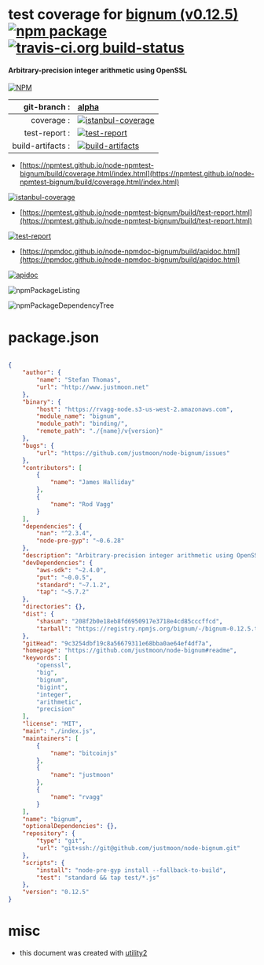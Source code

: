 # test coverage for  [bignum (v0.12.5)](https://github.com/justmoon/node-bignum#readme)  [![npm package](https://img.shields.io/npm/v/npmtest-bignum.svg?style=flat-square)](https://www.npmjs.org/package/npmtest-bignum) [![travis-ci.org build-status](https://api.travis-ci.org/npmtest/node-npmtest-bignum.svg)](https://travis-ci.org/npmtest/node-npmtest-bignum)
#### Arbitrary-precision integer arithmetic using OpenSSL

[![NPM](https://nodei.co/npm/bignum.png?downloads=true&downloadRank=true&stars=true)](https://www.npmjs.com/package/bignum)

| git-branch : | [alpha](https://github.com/npmtest/node-npmtest-bignum/tree/alpha)|
|--:|:--|
| coverage : | [![istanbul-coverage](https://npmtest.github.io/node-npmtest-bignum/build/coverage.badge.svg)](https://npmtest.github.io/node-npmtest-bignum/build/coverage.html/index.html)|
| test-report : | [![test-report](https://npmtest.github.io/node-npmtest-bignum/build/test-report.badge.svg)](https://npmtest.github.io/node-npmtest-bignum/build/test-report.html)|
| build-artifacts : | [![build-artifacts](https://npmtest.github.io/node-npmtest-bignum/glyphicons_144_folder_open.png)](https://github.com/npmtest/node-npmtest-bignum/tree/gh-pages/build)|

- [https://npmtest.github.io/node-npmtest-bignum/build/coverage.html/index.html](https://npmtest.github.io/node-npmtest-bignum/build/coverage.html/index.html)

[![istanbul-coverage](https://npmtest.github.io/node-npmtest-bignum/build/screenCapture.buildCi.browser.%252Ftmp%252Fbuild%252Fcoverage.lib.html.png)](https://npmtest.github.io/node-npmtest-bignum/build/coverage.html/index.html)

- [https://npmtest.github.io/node-npmtest-bignum/build/test-report.html](https://npmtest.github.io/node-npmtest-bignum/build/test-report.html)

[![test-report](https://npmtest.github.io/node-npmtest-bignum/build/screenCapture.buildCi.browser.%252Ftmp%252Fbuild%252Ftest-report.html.png)](https://npmtest.github.io/node-npmtest-bignum/build/test-report.html)

- [https://npmdoc.github.io/node-npmdoc-bignum/build/apidoc.html](https://npmdoc.github.io/node-npmdoc-bignum/build/apidoc.html)

[![apidoc](https://npmdoc.github.io/node-npmdoc-bignum/build/screenCapture.buildCi.browser.%252Ftmp%252Fbuild%252Fapidoc.html.png)](https://npmdoc.github.io/node-npmdoc-bignum/build/apidoc.html)

![npmPackageListing](https://npmtest.github.io/node-npmtest-bignum/build/screenCapture.npmPackageListing.svg)

![npmPackageDependencyTree](https://npmtest.github.io/node-npmtest-bignum/build/screenCapture.npmPackageDependencyTree.svg)



# package.json

```json

{
    "author": {
        "name": "Stefan Thomas",
        "url": "http://www.justmoon.net"
    },
    "binary": {
        "host": "https://rvagg-node.s3-us-west-2.amazonaws.com",
        "module_name": "bignum",
        "module_path": "binding/",
        "remote_path": "./{name}/v{version}"
    },
    "bugs": {
        "url": "https://github.com/justmoon/node-bignum/issues"
    },
    "contributors": [
        {
            "name": "James Halliday"
        },
        {
            "name": "Rod Vagg"
        }
    ],
    "dependencies": {
        "nan": "^2.3.4",
        "node-pre-gyp": "~0.6.28"
    },
    "description": "Arbitrary-precision integer arithmetic using OpenSSL",
    "devDependencies": {
        "aws-sdk": "~2.4.0",
        "put": "~0.0.5",
        "standard": "~7.1.2",
        "tap": "~5.7.2"
    },
    "directories": {},
    "dist": {
        "shasum": "208f2b0e18eb8fd6950917e3718e4cd85cccffcd",
        "tarball": "https://registry.npmjs.org/bignum/-/bignum-0.12.5.tgz"
    },
    "gitHead": "9c3254dbf19c8a56679311e68bba0ae64ef4df7a",
    "homepage": "https://github.com/justmoon/node-bignum#readme",
    "keywords": [
        "openssl",
        "big",
        "bignum",
        "bigint",
        "integer",
        "arithmetic",
        "precision"
    ],
    "license": "MIT",
    "main": "./index.js",
    "maintainers": [
        {
            "name": "bitcoinjs"
        },
        {
            "name": "justmoon"
        },
        {
            "name": "rvagg"
        }
    ],
    "name": "bignum",
    "optionalDependencies": {},
    "repository": {
        "type": "git",
        "url": "git+ssh://git@github.com/justmoon/node-bignum.git"
    },
    "scripts": {
        "install": "node-pre-gyp install --fallback-to-build",
        "test": "standard && tap test/*.js"
    },
    "version": "0.12.5"
}
```



# misc
- this document was created with [utility2](https://github.com/kaizhu256/node-utility2)
